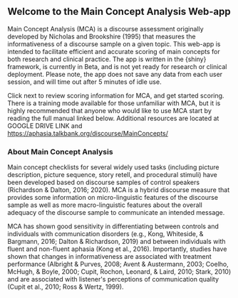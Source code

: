## Welcome to the Main Concept Analysis Web-app

Main Concept Analysis (MCA) is a discourse assessment originally developed by Nicholas and Brookshire (1995) that measures the informativeness of a discourse sample on a given topic. This web-app is intended to facilitate efficient and accurate scoring of main concepts for both research and clinical practice. The app is written in the {shiny} framework, is currently in Beta, and is not yet ready for research or clinical deployment. Please note, the app does not save any data from each user session, and will time out after 5 minutes of idle use. 

Click next to review scoring information for MCA, and get started scoring. There is a training mode available for those unfamiliar with MCA, but it is highly recommended that anyone who would like to use MCA start by reading the full manual linked below. Additional resources are located at GOOGLE DRIVE LINK and https://aphasia.talkbank.org/discourse/MainConcepts/

### About Main Concept Analysis

Main concept checklists for several widely used tasks (including picture description, picture sequence, story retell, and procedural stimuli) have been developed based on discourse samples of control speakers (Richardson & Dalton, 2016; 2020). MCA is a hybrid discourse measure that provides some information on micro-linguistic features of the discourse sample as well as more macro-linguistic features about the overall adequacy of the discourse sample to communicate an intended message.

MCA has shown good sensitivity in differentiating between controls and individuals with communication disorders (e.g., Kong, Whiteside, & Bargmann, 2016; Dalton & Richardson, 2019) and between individuals with fluent and non-fluent aphasia (Kong et al., 2016). Importantly, studies have shown that changes in informativeness are associated with treatment performance (Albright & Purves, 2008; Avent & Austermann, 2003; Coelho, McHugh, & Boyle, 2000; Cupit, Rochon, Leonard, & Laird, 2010; Stark, 2010) and are associated with listener's perceptions of communication quality (Cupit et al., 2010; Ross & Wertz, 1999).

